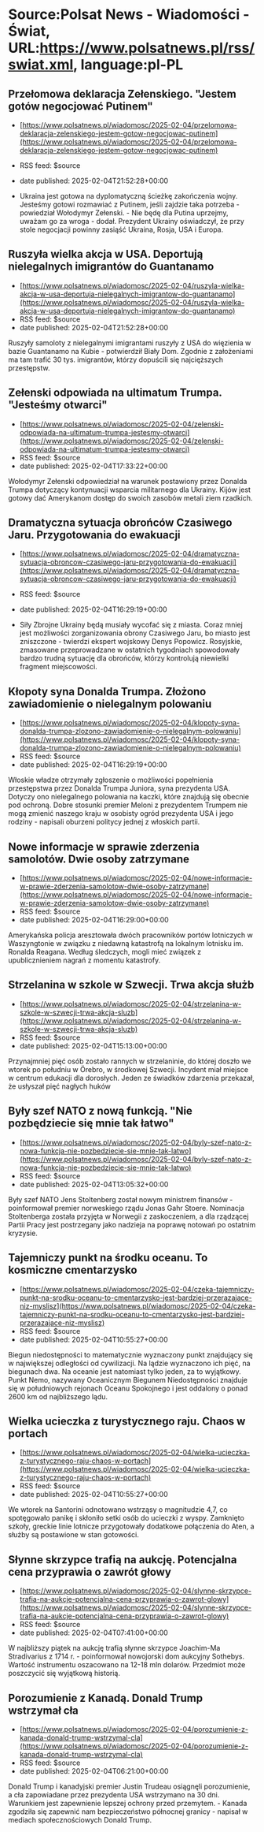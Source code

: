 # Source:Polsat News - Wiadomości - Świat, URL:https://www.polsatnews.pl/rss/swiat.xml, language:pl-PL

## Przełomowa deklaracja Zełenskiego. "Jestem gotów negocjować Putinem"
 - [https://www.polsatnews.pl/wiadomosc/2025-02-04/przelomowa-deklaracja-zelenskiego-jestem-gotow-negocjowac-putinem](https://www.polsatnews.pl/wiadomosc/2025-02-04/przelomowa-deklaracja-zelenskiego-jestem-gotow-negocjowac-putinem)
 - RSS feed: $source
 - date published: 2025-02-04T21:52:28+00:00

- Ukraina jest gotowa na dyplomatyczną ścieżkę zakończenia wojny. Jesteśmy gotowi rozmawiać z Putinem, jeśli zajdzie taka potrzeba - powiedział Wołodymyr Zełenski. - Nie będę dla Putina uprzejmy, uważam go za wroga - dodał. Prezydent Ukrainy oświadczył, że przy stole negocjacji powinny zasiąść Ukraina, Rosja, USA i Europa.

## Ruszyła wielka akcja w USA. Deportują nielegalnych imigrantów do Guantanamo
 - [https://www.polsatnews.pl/wiadomosc/2025-02-04/ruszyla-wielka-akcja-w-usa-deportuja-nielegalnych-imigrantow-do-guantanamo](https://www.polsatnews.pl/wiadomosc/2025-02-04/ruszyla-wielka-akcja-w-usa-deportuja-nielegalnych-imigrantow-do-guantanamo)
 - RSS feed: $source
 - date published: 2025-02-04T21:52:28+00:00

Ruszyły samoloty z nielegalnymi imigrantami ruszyły z USA do więzienia w bazie Guantanamo na Kubie - potwierdził Biały Dom. Zgodnie z założeniami ma tam trafić 30 tys. imigrantów, którzy dopuścili się najcięższych przestępstw.

## Zełenski odpowiada na ultimatum Trumpa. "Jesteśmy otwarci"
 - [https://www.polsatnews.pl/wiadomosc/2025-02-04/zelenski-odpowiada-na-ultimatum-trumpa-jestesmy-otwarci](https://www.polsatnews.pl/wiadomosc/2025-02-04/zelenski-odpowiada-na-ultimatum-trumpa-jestesmy-otwarci)
 - RSS feed: $source
 - date published: 2025-02-04T17:33:22+00:00

Wołodymyr Zełenski odpowiedział na warunek postawiony przez Donalda Trumpa dotyczący kontynuacji wsparcia militarnego dla Ukrainy. Kijów jest gotowy dać Amerykanom dostęp do swoich zasobów metali ziem rzadkich.

## Dramatyczna sytuacja obrońców Czasiwego Jaru. Przygotowania do ewakuacji
 - [https://www.polsatnews.pl/wiadomosc/2025-02-04/dramatyczna-sytuacja-obroncow-czasiwego-jaru-przygotowania-do-ewakuacji](https://www.polsatnews.pl/wiadomosc/2025-02-04/dramatyczna-sytuacja-obroncow-czasiwego-jaru-przygotowania-do-ewakuacji)
 - RSS feed: $source
 - date published: 2025-02-04T16:29:19+00:00

- Siły Zbrojne Ukrainy będą musiały wycofać się z miasta. Coraz mniej jest możliwości zorganizowania obrony Czasiwego Jaru, bo miasto jest zniszczone - twierdzi ekspert wojskowy Denys Popowicz. Rosyjskie, zmasowane przeprowadzane w ostatnich tygodniach spowodowały bardzo trudną sytuację dla obrońców, którzy kontrolują niewielki fragment miejscowości.

## Kłopoty syna Donalda Trumpa. Złożono zawiadomienie o nielegalnym polowaniu
 - [https://www.polsatnews.pl/wiadomosc/2025-02-04/klopoty-syna-donalda-trumpa-zlozono-zawiadomienie-o-nielegalnym-polowaniu](https://www.polsatnews.pl/wiadomosc/2025-02-04/klopoty-syna-donalda-trumpa-zlozono-zawiadomienie-o-nielegalnym-polowaniu)
 - RSS feed: $source
 - date published: 2025-02-04T16:29:19+00:00

Włoskie władze otrzymały zgłoszenie o możliwości popełnienia przestępstwa przez Donalda Trumpa Juniora, syna prezydenta USA. Dotyczy ono nielegalnego polowania na kaczki, które znajdują się obecnie pod ochroną. Dobre stosunki premier Meloni z prezydentem Trumpem nie mogą zmienić naszego kraju w osobisty ogród prezydenta USA i jego rodziny - napisali oburzeni politycy jednej z włoskich partii.

## Nowe informacje w sprawie zderzenia samolotów. Dwie osoby zatrzymane
 - [https://www.polsatnews.pl/wiadomosc/2025-02-04/nowe-informacje-w-prawie-zderzenia-samolotow-dwie-osoby-zatrzymane](https://www.polsatnews.pl/wiadomosc/2025-02-04/nowe-informacje-w-prawie-zderzenia-samolotow-dwie-osoby-zatrzymane)
 - RSS feed: $source
 - date published: 2025-02-04T16:29:00+00:00

Amerykańska policja aresztowała dwóch pracowników portów lotniczych w Waszyngtonie w związku z niedawną katastrofą na lokalnym lotnisku im. Ronalda Reagana. Według śledczych, mogli mieć związek z upublicznieniem nagrań z momentu katastrofy.

## Strzelanina w szkole w Szwecji. Trwa akcja służb
 - [https://www.polsatnews.pl/wiadomosc/2025-02-04/strzelanina-w-szkole-w-szwecji-trwa-akcja-sluzb](https://www.polsatnews.pl/wiadomosc/2025-02-04/strzelanina-w-szkole-w-szwecji-trwa-akcja-sluzb)
 - RSS feed: $source
 - date published: 2025-02-04T15:13:00+00:00

Przynajmniej pięć osób zostało rannych w strzelaninie, do której doszło we wtorek po południu w Örebro, w środkowej Szwecji. Incydent miał miejsce w centrum edukacji dla dorosłych. Jeden ze świadków zdarzenia przekazał, że usłyszał pięć nagłych huków

## Były szef NATO z nową funkcją. "Nie pozbędziecie się mnie tak łatwo"
 - [https://www.polsatnews.pl/wiadomosc/2025-02-04/byly-szef-nato-z-nowa-funkcja-nie-pozbedziecie-sie-mnie-tak-latwo](https://www.polsatnews.pl/wiadomosc/2025-02-04/byly-szef-nato-z-nowa-funkcja-nie-pozbedziecie-sie-mnie-tak-latwo)
 - RSS feed: $source
 - date published: 2025-02-04T13:05:32+00:00

Były szef NATO Jens Stoltenberg został nowym ministrem finansów - poinformował premier norweskiego rządu Jonas Gahr Stoere. Nominacja Stoltenberga została przyjęta w Norwegii z zaskoczeniem, a dla rządzącej Partii Pracy jest postrzegany jako nadzieja na poprawę notowań po ostatnim kryzysie.

## Tajemniczy punkt na środku oceanu. To kosmiczne cmentarzysko
 - [https://www.polsatnews.pl/wiadomosc/2025-02-04/czeka-tajemniczy-punkt-na-srodku-oceanu-to-cmentarzysko-jest-bardziej-przerazajace-niz-myslisz](https://www.polsatnews.pl/wiadomosc/2025-02-04/czeka-tajemniczy-punkt-na-srodku-oceanu-to-cmentarzysko-jest-bardziej-przerazajace-niz-myslisz)
 - RSS feed: $source
 - date published: 2025-02-04T10:55:27+00:00

Biegun niedostępności to matematycznie wyznaczony punkt znajdujący się w największej odległości od cywilizacji. Na lądzie wyznaczono ich pięć, na biegunach dwa. Na oceanie jest natomiast tylko jeden, za to wyjątkowy. Punkt Nemo, nazywany Oceanicznym Biegunem Niedostępności znajduje się w południowych rejonach Oceanu Spokojnego i jest oddalony o ponad 2600 km od najbliższego lądu.

## Wielka ucieczka z turystycznego raju. Chaos w portach
 - [https://www.polsatnews.pl/wiadomosc/2025-02-04/wielka-ucieczka-z-turystycznego-raju-chaos-w-portach](https://www.polsatnews.pl/wiadomosc/2025-02-04/wielka-ucieczka-z-turystycznego-raju-chaos-w-portach)
 - RSS feed: $source
 - date published: 2025-02-04T10:55:27+00:00

We wtorek na Santorini odnotowano wstrząsy o magnitudzie 4,7, co spotęgowało panikę i skłoniło setki osób do ucieczki z wyspy. Zamknięto szkoły, greckie linie lotnicze przygotowały dodatkowe połączenia do Aten, a służby są postawione w stan gotowości.

## Słynne skrzypce trafią na aukcję. Potencjalna cena przyprawia o zawrót głowy
 - [https://www.polsatnews.pl/wiadomosc/2025-02-04/slynne-skrzypce-trafia-na-aukcje-potencjalna-cena-przyprawia-o-zawrot-glowy](https://www.polsatnews.pl/wiadomosc/2025-02-04/slynne-skrzypce-trafia-na-aukcje-potencjalna-cena-przyprawia-o-zawrot-glowy)
 - RSS feed: $source
 - date published: 2025-02-04T07:41:00+00:00

W najbliższy piątek na aukcję trafią słynne skrzypce Joachim-Ma Stradivarius z 1714 r. - poinformował nowojorski dom aukcyjny Sothebys. Wartość instrumentu oszacowano na 12-18 mln dolarów. Przedmiot może poszczycić się wyjątkową historią.

## Porozumienie z Kanadą. Donald Trump wstrzymał cła
 - [https://www.polsatnews.pl/wiadomosc/2025-02-04/porozumienie-z-kanada-donald-trump-wstrzymal-cla](https://www.polsatnews.pl/wiadomosc/2025-02-04/porozumienie-z-kanada-donald-trump-wstrzymal-cla)
 - RSS feed: $source
 - date published: 2025-02-04T06:21:00+00:00

Donald Trump i kanadyjski premier Justin Trudeau osiągnęli porozumienie, a cła zapowiadane przez prezydenta USA wstrzymano na 30 dni. Warunkiem jest zapewnienie lepszej ochrony przed przemytem. - Kanada zgodziła się zapewnić nam bezpieczeństwo północnej granicy - napisał w mediach społecznościowych Donald Trump.


